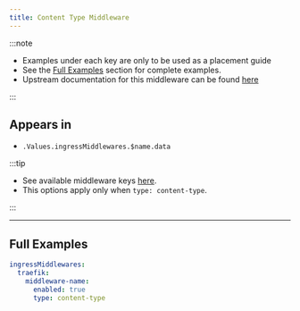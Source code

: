 ```yaml
---
title: Content Type Middleware
---
```


:::note

- Examples under each key are only to be used as a placement guide
- See the [Full Examples](/truecharts-common/middlewares/traefik/content-type#full-examples) section for complete examples.
- Upstream documentation for this middleware can be found [here](https://doc.traefik.io/traefik/middlewares/http/contenttype)

:::

## Appears in

- `.Values.ingressMiddlewares.$name.data`

:::tip

- See available middleware keys [here](/truecharts-common/middlewares).
- This options apply only when `type: content-type`.

:::

---

## Full Examples

```yaml
ingressMiddlewares:
  traefik:
    middleware-name:
      enabled: true
      type: content-type
```
